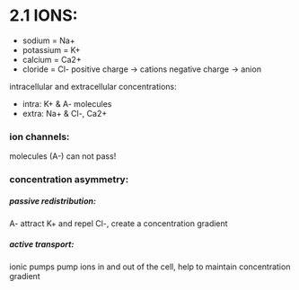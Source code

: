 # 2.1 IONS:

- sodium = Na+
- potassium = K+
- calcium = Ca2+
- cloride = Cl-
positive charge -> cations
negative charge -> anion

intracellular and extracellular concentrations:
- intra: K+ & A- molecules
- extra: Na+ & Cl-, Ca2+

### ion channels:
molecules (A-) can not pass!

### concentration asymmetry:
##### passive redistribution:
A- attract K+ and repel Cl-, create a concentration gradient

##### active transport:
ionic pumps pump ions in and out of the cell, help to maintain concentration gradient
